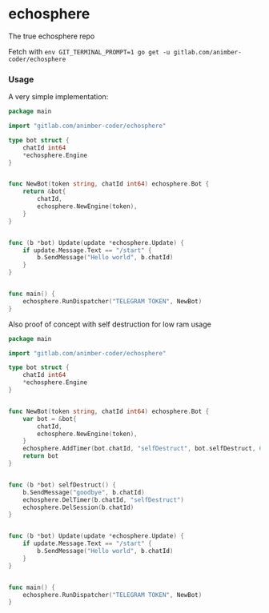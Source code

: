 # echosphere

The true echosphere repo

Fetch with
`env GIT_TERMINAL_PROMPT=1 go get -u gitlab.com/animber-coder/echosphere`


### Usage

A very simple implementation:

```go
package main

import "gitlab.com/animber-coder/echosphere"

type bot struct {
	chatId int64
	*echosphere.Engine
}


func NewBot(token string, chatId int64) echosphere.Bot {
	return &bot{
		chatId,
		echosphere.NewEngine(token),
	}
}


func (b *bot) Update(update *echosphere.Update) {
    if update.Message.Text == "/start" {
        b.SendMessage("Hello world", b.chatId)
    }
}


func main() {
	echosphere.RunDispatcher("TELEGRAM TOKEN", NewBot)
}
```


Also proof of concept with self destruction for low ram usage

```go
package main

import "gitlab.com/animber-coder/echosphere"

type bot struct {
    chatId int64
    *echosphere.Engine
}


func NewBot(token string, chatId int64) echosphere.Bot {
    var bot = &bot{
        chatId,
        echosphere.NewEngine(token),
    }
    echosphere.AddTimer(bot.chatId, "selfDestruct", bot.selfDestruct, 60)
    return bot
}


func (b *bot) selfDestruct() {
    b.SendMessage("goodbye", b.chatId)
    echosphere.DelTimer(b.chatId, "selfDestruct")
    echosphere.DelSession(b.chatId)
}


func (b *bot) Update(update *echosphere.Update) {
    if update.Message.Text == "/start" {
        b.SendMessage("Hello world", b.chatId)
    }
}


func main() {
    echosphere.RunDispatcher("TELEGRAM TOKEN", NewBot)
}
```


